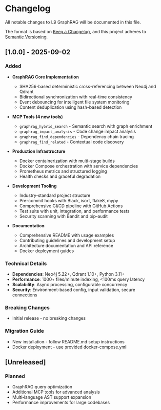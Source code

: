 # Changelog

All notable changes to L9 GraphRAG will be documented in this file.

The format is based on [Keep a Changelog](https://keepachangelog.com/en/1.0.0/),
and this project adheres to [Semantic Versioning](https://semver.org/spec/v2.0.0.html).

## [1.0.0] - 2025-09-02

### Added
- **GraphRAG Core Implementation**
  - SHA256-based deterministic cross-referencing between Neo4j and Qdrant
  - Bidirectional synchronization with real-time consistency
  - Event debouncing for intelligent file system monitoring
  - Content deduplication using hash-based detection

- **MCP Tools (4 new tools)**
  - `graphrag_hybrid_search` - Semantic search with graph enrichment
  - `graphrag_impact_analysis` - Code change impact analysis
  - `graphrag_find_dependencies` - Dependency chain tracing
  - `graphrag_find_related` - Contextual code discovery

- **Production Infrastructure**
  - Docker containerization with multi-stage builds
  - Docker Compose orchestration with service dependencies
  - Prometheus metrics and structured logging
  - Health checks and graceful degradation

- **Development Tooling**
  - Industry-standard project structure
  - Pre-commit hooks with Black, isort, flake8, mypy
  - Comprehensive CI/CD pipeline with GitHub Actions
  - Test suite with unit, integration, and performance tests
  - Security scanning with Bandit and pip-audit

- **Documentation**
  - Comprehensive README with usage examples
  - Contributing guidelines and development setup
  - Architecture documentation and API reference
  - Docker deployment guides

### Technical Details
- **Dependencies**: Neo4j 5.22+, Qdrant 1.10+, Python 3.11+
- **Performance**: 1000+ files/minute indexing, <100ms query latency
- **Scalability**: Async processing, configurable concurrency
- **Security**: Environment-based config, input validation, secure connections

### Breaking Changes
- Initial release - no breaking changes

### Migration Guide
- New installation - follow README.md setup instructions
- Docker deployment - use provided docker-compose.yml

## [Unreleased]

### Planned
- GraphRAG query optimization
- Additional MCP tools for advanced analysis
- Multi-language AST support expansion
- Performance improvements for large codebases